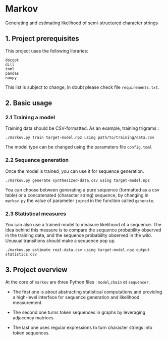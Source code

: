# Markov

Generating and estimating likelihood of semi-structured character strings

## 1. Project prerequisites

This project uses the following libraries:

```
docopt
dill
toml
pandas
numpy
```

This list is subject to change, in doubt please check file `requirements.txt`.

## 2. Basic usage

### 2.1 Training a model

Training data should be CSV-formatted. As an example, training trigrams :

```
./markov.py train target-model.npz using path/to/training/data.csv
```

The model type can be changed using the parameters file `config.toml`

### 2.2 Sequence generation

Once the model is trained, you can use it for sequence generation.

```
./markov.py generate synthesized-data.csv using target-model.npz
```

You can choose between generating a pure sequence (formatted as a csv table)
or a concatenated (character string) sequence, by changing in `markov.py` the value
of parameter `joined` in the function called `generate`.

### 2.3 Statistical measures

You can also use a trained model to measure likelihood of a sequence.
The idea behind this measure is to compare the sequence probability observed in the training data, and the sequence probability observed in the wild. Unusual transitions should make a sequence pop up.

```
./markov.py estimate real-data.csv using target-model.npz output statistics.csv
```

## 3. Project overview

At the core of `markov` are three Python files : `model`,`chain` et `sequencer`.

 - The first one is about abstracting statistical computations and providing a high-level interface for sequence generation and likelihood measurement.

 - The second one turns token sequences in graphs by leveraging adjacency matrices.

 - The last one uses regular expressions to turn character strings into token sequences.


